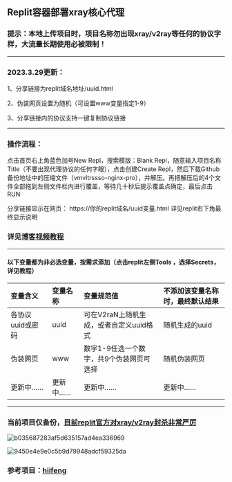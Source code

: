 
## Replit容器部署xray核心代理
### 提示：本地上传项目时，项目名称勿出现xray/v2ray等任何的协议字样，大流量长期使用必被限制！
-----------------------------------------------------------------------------------
### 2023.3.29更新：
1、分享链接为replit域名地址/uuid.html

2、伪装网页设置为随机（可设置www变量指定1-9）

3、分享链接内的协议支持一键复制协议链接

--------------------------------------------------------------------------------
### 操作流程：

点击首页右上角蓝色加号New Repl，搜索模版：Blank Repl，随意输入项目名称Title（不要出现代理协议的任何字眼），点击创建Create Repl，然后下载Github备份地址中的压缩文件（vmvltrssso-nginx-pro），并解压。再把解压后的4个文件全部拖到左侧文件栏内进行覆盖，等待几十秒后提示覆盖点确定，最后点击RUN

分享链接显示在网页： https://你的replit域名/uuid变量.html 详见replit右下角最终显示说明

### 详见[博客视频教程](https://ygkkk.blogspot.com/2022/12/replit-xray-vmess-vless-trojan-shadowsocks.html)

--------------------------------------------------------------------------------------------
#### 以下变量都为非必选变量，按需求添加（点击replit左侧Tools ，选择Secrets，详见教程）

| 变量含义 | 变量名称| 变量规范值| 不添加该变量名称时，最终默认结果|
| :--- | :--- | :--- | :--- |
| 各协议uuid或密码 | uuid |可在V2raN上随机生成，或者自定义uuid格式|随机生成的uuid|
| 伪装网页 | www |数字1-9任选一个数字，共9个伪装网页可选择|随机伪装网页|
|更新中……|更新中……|更新中……|更新中……|



----------------------------------------------------------------------------------------------------
### 当前项目仅备份，[目前replit官方对xray/v2ray封杀非常严厉](https://replit.com/@ygkkkk?tab=repls)


![b035687283af5d635157ad4ea336969](https://user-images.githubusercontent.com/121604513/221089206-d004b3ed-4109-4f7d-b9fb-f5832a3ec521.png)

![9450e4e9e0c5b9d79948adcf59325da](https://user-images.githubusercontent.com/121604513/221089210-3620ae10-bc2e-4694-8134-adeed5309b81.png)


### 参考项目：[hiifeng](https://github.com/hiifeng/V2ray-for-Replit)

